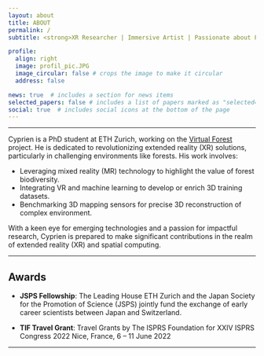 ```yaml
---
layout: about
title: ABOUT
permalink: /
subtitle: <strong>XR Researcher | Immersive Artist | Passionate about Forest Biodiversity</a></strong> 

profile:
  align: right
  image: profil_pic.JPG
  image_circular: false # crops the image to make it circular
  address: false

news: true  # includes a section for news items
selected_papers: false # includes a list of papers marked as "selected={true}"
social: true  # includes social icons at the bottom of the page
---
```


---
Cyprien is a PhD student at ETH Zurich, working on the [Virtual Forest](https://form.ethz.ch/research/project-vr.html) project. He is dedicated to revolutionizing extended reality (XR) solutions, particularly in challenging environments like forests. His work involves: 
- Leveraging mixed reality (MR) technology to highlight the value of forest biodiversity.
- Integrating VR and machine learning to develop or enrich 3D training datasets.
- Benchmarking 3D mapping sensors for precise 3D reconstruction of complex environment.

With a keen eye for emerging technologies and a passion for impactful research, Cyprien is prepared to make significant contributions in the realm of extended reality (XR) and spatial computing.

---

## Awards

- **JSPS Fellowship**: The Leading House ETH Zurich and the Japan Society for the Promotion of Science (JSPS) jointly fund the exchange of early career scientists between Japan and Switzerland.

- **TIF Travel Grant**: Travel Grants by The ISPRS Foundation for XXIV ISPRS Congress 2022 Nice, France, 6 – 11 June 2022

---
